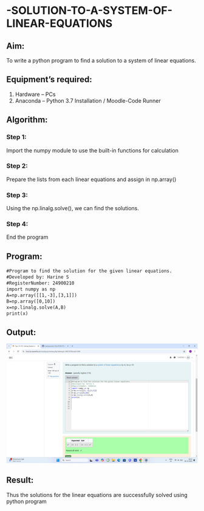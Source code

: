# -SOLUTION-TO-A-SYSTEM-OF-LINEAR-EQUATIONS
## Aim:
To write a python program to find a solution to a system of linear equations.
## Equipment’s required:
1. 	Hardware – PCs
2. 	Anaconda – Python 3.7 Installation / Moodle-Code Runner
## Algorithm:
### Step 1: 
Import the numpy module to use the built-in functions for calculation
### Step 2: 
Prepare the lists from each linear equations and assign in np.array()
### Step 3: 
Using the np.linalg.solve(), we can find the solutions.
### Step 4: 
End the program
## Program:
    #Program to find the solution for the given linear equations.
    #Developed by: Harine S
    #RegisterNumber: 24900210
    import numpy as np
    A=np.array([[1,-3],[3,1]])
    B=np.array([0,10])
    x=np.linalg.solve(A,B)
    print(x)


## Output: 
![alt text](<Screenshot (9)-1.png>)
## Result: 
Thus the solutions for the linear equations are successfully solved using python program
